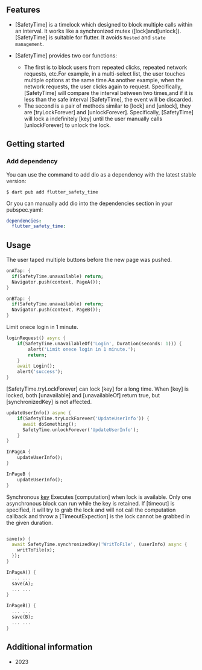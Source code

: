 <!--
This README describes the package. If you publish this package to pub.dev,
this README's contents appear on the landing page for your package.

For information about how to write a good package README, see the guide for
[writing package pages](https://dart.dev/guides/libraries/writing-package-pages).

For general information about developing packages, see the Dart guide for
[creating packages](https://dart.dev/guides/libraries/create-library-packages)
and the Flutter guide for
[developing packages and plugins](https://flutter.dev/developing-packages).
-->



## Features
- [SafetyTime] is a timelock which designed to block multiple calls within an interval. It works like a synchronized mutex ([lock]and[unlock]).[SafetyTime] is suitable for flutter. It avoids `Nested` and `state management`.

- [SafetyTime] provides two cor functions:
    - The first is to block users from repeated clicks, repeated network requests, etc.For example, in a multi-select list, the user touches multiple options at the same time.As another example, when the network requests, the user clicks again to request.
Specifically, [SafetyTime] will compare the interval between two times,and if it is less than the safe interval [SafetyTime], the event will be discarded.
    - The second is a pair of methods similar to [lock] and [unlock], they are [tryLockForever] and [unlockForever]. Specifically, [SafetyTime] will lock a indefinitely [key] until the user manually calls [unlockForever] to unlock the lock.

## Getting started
### Add dependency

You can use the command to add dio as a dependency with the latest stable version:

```console
$ dart pub add flutter_safety_time
```

Or you can manually add dio into the dependencies section in your pubspec.yaml:

```yaml
dependencies:
  flutter_safety_time:
```

## Usage
The user taped multiple buttons before the new page was pushed.
```dart
onATap: {
  if(SafetyTime.unavailable) return;
  Navigator.push(context, PageA());
}

onBTap: {
  if(SafetyTime.unavailable) return;
  Navigator.push(context, PageB());
}
```

Limit onece login in 1 minute.
```dart
loginRequest() async {
    if(SafetyTime.unavailableOf('Login', Duration(seconds: 1))) {
        alert('Limit onece login in 1 minute.');
        return;
    }
    await Login();
    alert('success');
}
```

[SafetyTime.tryLockForever] can lock [key] for a long time. When [key] is locked, both [unavailable] and [unavailableOf] return true, but [synchronizedKey] is not affected.
```dart
updateUserInfo() async {
    if(SafetyTime.tryLockForever('UpdateUserInfo')) {
      await doSomething();
      SafetyTime.unlockForever('UpdateUserInfo');
    }
}

InPageA {
    updateUserInfo();
}

InPageB {
    updateUserInfo();
}
```

Synchronous [key](non-reentrant)
Executes [computation] when lock is available.
Only one asynchronous block can run while the key is retained.
If [timeout] is specified, it will try to grab the lock and will not call the computation callback and throw a [TimeoutExpection] is the lock cannot be grabbed in the given duration.
```dart

save(x) {
  await SafetyTime.synchronizedKey('WritToFile', (userInfo) async {
    writToFile(x);
  });
}

InPageA() {
  ... ...
  save(A);
  ... ...
}

InPageB() {
  ... ...
  save(B);
  ... ...
}
```

## Additional information
- 2023
